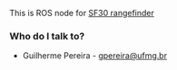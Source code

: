 This is ROS node for [SF30 rangefinder](http://www.lightware.co.za/shop/en/4-drone-altimeters)



### Who do I talk to? ###

* Guilherme Pereira - gpereira@ufmg.br